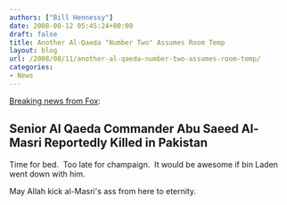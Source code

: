```yaml
---
authors: ["Bill Hennessy"]
date: 2008-08-12 05:45:24+00:00
draft: false
title: Another Al-Qaeda "Number Two" Assumes Room Temp
layout: blog
url: /2008/08/11/another-al-qaeda-number-two-assumes-room-temp/
categories:
- News
---
```


[Breaking news from Fox](https://www.foxnews.com/):


## Senior Al Qaeda Commander Abu Saeed Al-Masri Reportedly Killed in Pakistan


Time for bed.  Too late for champaign.  It would be awesome if bin Laden went down with him.  

May Allah kick al-Masri's ass from here to eternity.
